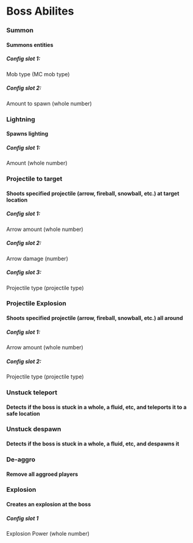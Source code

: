 # Boss Abilites

### Summon
#### Summons entities
##### Config slot 1:
Mob type (MC mob type)
##### Config slot 2:
Amount to spawn (whole number)

### Lightning
#### Spawns lighting
##### Config slot 1:
Amount (whole number)

### Projectile to target
#### Shoots specified projectile (arrow, fireball, snowball, etc.) at target location

##### Config slot 1:
Arrow amount (whole number)
##### Config slot 2:
Arrow damage (number)
##### Config slot 3:
Projectile type (projectile type)

### Projectile Explosion
#### Shoots specified projectile (arrow, fireball, snowball, etc.) all around
##### Config slot 1:
Arrow amount (whole number)
##### Config slot 2:
Projectile type (projectile type)

### Unstuck teleport
#### Detects if the boss is stuck in a whole, a fluid, etc, and teleports it to a safe location

### Unstuck despawn
#### Detects if the boss is stuck in a whole, a fluid, etc, and despawns it

### De-aggro
#### Remove all aggroed players

### Explosion
#### Creates an explosion at the boss
##### Config slot 1
Explosion Power (whole number)
